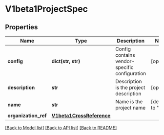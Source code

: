 # V1beta1ProjectSpec

## Properties

| Name            | Type               | Description                                   | Notes           |
|-----------------|--------------------|-----------------------------------------------|-----------------|
| **config**      | **dict(str, str)** | Config contains vendor-specific configuration | [optional]      |
| **description** | **str**            | Description is the project description        | [optional]      |
| **name**        | **str**            | Name is the project name                      | [default to ''] |
| **organization_ref** | [**V1beta1CrossReference**](V1beta1CrossReference.md) |                                               |

[[Back to Model list]](../README.md#documentation-for-models) [[Back to API list]](../README.md#documentation-for-api-endpoints) [[Back to README]](../README.md)
